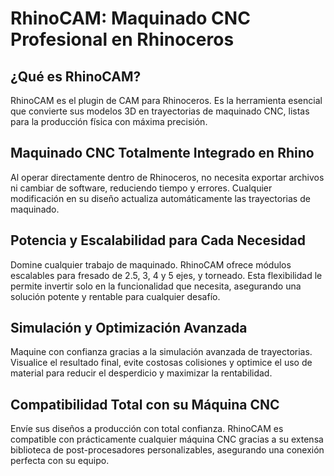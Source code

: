# RhinoCAM: Maquinado CNC Profesional en Rhinoceros

## ¿Qué es RhinoCAM?

RhinoCAM es el plugin de CAM para Rhinoceros. Es la herramienta esencial que convierte sus modelos 3D en trayectorias de maquinado CNC, listas para la producción física con máxima precisión.

## Maquinado CNC Totalmente Integrado en Rhino

<!-- columna de imagen y columna de texto -->

Al operar directamente dentro de Rhinoceros, no necesita exportar archivos ni cambiar de software, reduciendo tiempo y errores. Cualquier modificación en su diseño actualiza automáticamente las trayectorias de maquinado.

## Potencia y Escalabilidad para Cada Necesidad

<!-- columna de imagen y columna de texto -->

Domine cualquier trabajo de maquinado. RhinoCAM ofrece módulos escalables para fresado de 2.5, 3, 4 y 5 ejes, y torneado. Esta flexibilidad le permite invertir solo en la funcionalidad que necesita, asegurando una solución potente y rentable para cualquier desafío.

## Simulación y Optimización Avanzada

<!-- columna de imagen y columna de texto -->

Maquine con confianza gracias a la simulación avanzada de trayectorias. Visualice el resultado final, evite costosas colisiones y optimice el uso de material para reducir el desperdicio y maximizar la rentabilidad.

## Compatibilidad Total con su Máquina CNC

<!-- columna de imagen y columna de texto -->

Envíe sus diseños a producción con total confianza. RhinoCAM es compatible con prácticamente cualquier máquina CNC gracias a su extensa biblioteca de post-procesadores personalizables, asegurando una conexión perfecta con su equipo.
